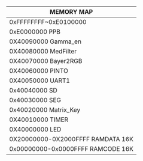 | MEMORY MAP                                       |
| ------------------------------------------------ |
| 0xFFFFFFFF~0xE0100000                            |
| 0xE0000000                                PPB    |
| 0X40090000                            Gamma_en   |
| 0X40080000                             MedFilter |
| 0X40070000                             Bayer2RGB |
| 0X40060000                              PINTO    |
| 0X40050000                              UART1    |
| 0x40040000                                  SD   |
| 0x40030000                                 SEG   |
| 0x40020000                            Matrix_Key |
| 0X40010000                                TIMER  |
| 0X40000000                                  LED  |
| 0X20000000-0X2000FFFF     RAMDATA  16K           |
| 0x00000000-0x0000FFFF     RAMCODE  16K           |









